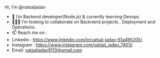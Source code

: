 Hi, I’m @vatsaljadav
- 🌱 I’m Backend developer(Node.js) & currently learning Devops.
- 👨🏼‍💻 I’m looking to collaborate on Backnend projects , Deployment and Operations.  
- 📫 Reach me on :
- Linkedin : https://www.linkedin.com/in/vatsal-jadav-61a495205/
- Instagram : https://www.instagram.com/vatsal_jadav_7403/
- Email: vatsaljadav9113@gmail.com
